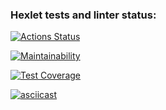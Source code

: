 ### Hexlet tests and linter status:
[![Actions Status](https://github.com/ovchinnikovsa/java-project-61/actions/workflows/hexlet-check.yml/badge.svg)](https://github.com/ovchinnikovsa/java-project-61/actions)

[![Maintainability](https://api.codeclimate.com/v1/badges/0c20cde8209d436f7599/maintainability)](https://codeclimate.com/github/ovchinnikovsa/java-project-61/maintainability)

[![Test Coverage](https://api.codeclimate.com/v1/badges/0c20cde8209d436f7599/test_coverage)](https://codeclimate.com/github/ovchinnikovsa/java-project-61/test_coverage)

[![asciicast](https://asciinema.org/a/dt3ykrfqKckC2nQliOtPeeBxx.svg)](https://asciinema.org/a/dt3ykrfqKckC2nQliOtPeeBxx)
